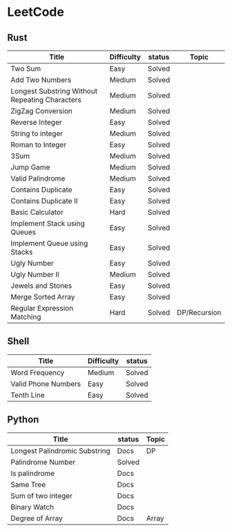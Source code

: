 # LeetCode

## Rust

Title | Difficulty | status | Topic |
----- | ---------- | ------ | ----- |
Two Sum | Easy | Solved |
Add Two Numbers | Medium | Solved |
Longest Substring Without Repeating Characters | Medium | Solved |
ZigZag Conversion | Medium | Solved |
Reverse Integer | Easy | Solved |
String to integer | Medium | Solved |
Roman to Integer | Easy | Solved |
3Sum | Medium | Solved |
Jump Game | Medium | Solved |
Valid Palindrome | Medium | Solved |
Contains Duplicate | Easy | Solved |
Contains Duplicate II | Easy | Solved |
Basic Calculator | Hard | Solved |
Implement Stack using Queues | Easy | Solved |
Implement Queue using Stacks | Easy | Solved |
Ugly Number | Easy | Solved |
Ugly Number II | Medium | Solved |
Jewels and Stones | Easy | Solved |
Merge Sorted Array | Easy | Solved |
Regular Expression Matching | Hard | Solved | DP/Recursion|

## Shell

Title | Difficulty | status |
----- | ---------- | ------ |
Word Frequency | Medium | Solved |
Valid Phone Numbers | Easy | Solved |
Tenth Line | Easy | Solved |

## Python

Title | status | Topic |
----- | ------ | ----- |
 Longest Palindromic Substring | Docs | DP |
 Palindrome Number | Solved |
 Is palindrome | Docs |
 Same Tree | Docs |
 Sum of two integer | Docs |
 Binary Watch | Docs |
 Degree of Array | Docs | Array |
 

